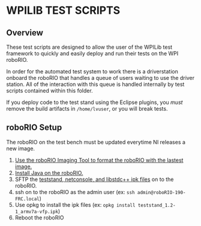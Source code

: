 # WPILIB TEST SCRIPTS
## Overview
These test scripts are designed to allow the user of the WPILib test framework to quickly and easily deploy and run their tests on the WPI roboRIO.

In order for the automated test system to work there is a driverstation onboard the roboRIO that handles a queue of users waiting to use the driver station. All of the interaction with this queue is handled internally by test scripts contained within this folder.

If you deploy code to the test stand using the Eclipse plugins, you _must_ remove the build artifacts in `/home/lvuser`, or you will break tests.

## roboRIO Setup
The roboRIO on the test bench must be updated everytime NI releases a new image.

1. [Use the roboRIO Imaging Tool to format the roboRIO with the lastest image.](https://wpilib.screenstepslive.com/s/4485/m/13503/l/144984-imaging-your-roborio)
2. [Install Java on the roboRIO.](https://wpilib.screenstepslive.com/s/4485/m/13503/l/599747-installing-java-8-on-the-roborio-using-the-frc-roborio-java-installer-java-only)
3. SFTP the [teststand, netconsole, and libstdc++ ipk files](https://users.wpi.edu/~phplenefisch/ipk/) on to the roboRIO.
4. ssh on to the roboRIO as the admin user (ex: `ssh admin@roboRIO-190-FRC.local`)
5. Use opkg to install the ipk files (ex: `opkg install teststand_1.2-1_armv7a-vfp.ipk`)
6. Reboot the roboRIO
